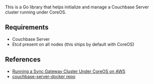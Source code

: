 
This is a Go library that helps initialize and manage a Couchbase Server cluster running under CoreOS.

## Requirements

* Couchbase Server
* Etcd present on all nodes (this ships by default with CoreOS)

## References

* [Running a Sync Gateway Cluster Under CoreOS on AWS](http://tleyden.github.io/blog/2014/12/15/running-a-sync-gateway-cluster-under-coreos-on-aws/)
* [couchbase-server-docker repo](https://github.com/couchbaselabs/couchbase-server-docker)	